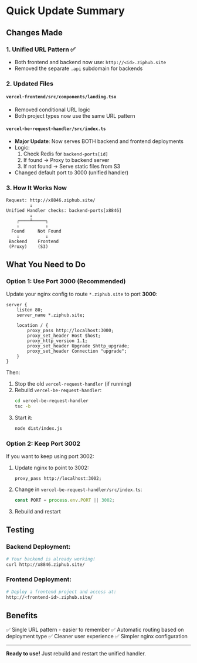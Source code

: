# Quick Update Summary

## Changes Made

### 1. **Unified URL Pattern** ✅
- Both frontend and backend now use: `http://<id>.ziphub.site`
- Removed the separate `.api` subdomain for backends

### 2. **Updated Files**

#### `vercel-frontend/src/components/landing.tsx`
- Removed conditional URL logic
- Both project types now use the same URL pattern

#### `vercel-be-request-handler/src/index.ts`
- **Major Update**: Now serves BOTH backend and frontend deployments
- Logic:
  1. Check Redis for `backend-ports[id]`
  2. If found → Proxy to backend server
  3. If not found → Serve static files from S3
- Changed default port to 3000 (unified handler)

### 3. **How It Works Now**

```
Request: http://x8846.ziphub.site/
         ↓
Unified Handler checks: backend-ports[x8846]
         ↓
    ┌────┴─────┐
    ↓          ↓
  Found     Not Found
    ↓          ↓
 Backend    Frontend
 (Proxy)    (S3)
```

## What You Need to Do

### Option 1: Use Port 3000 (Recommended)

Update your nginx config to route `*.ziphub.site` to port **3000**:

```nginx
server {
    listen 80;
    server_name *.ziphub.site;
    
    location / {
        proxy_pass http://localhost:3000;
        proxy_set_header Host $host;
        proxy_http_version 1.1;
        proxy_set_header Upgrade $http_upgrade;
        proxy_set_header Connection "upgrade";
    }
}
```

Then:
1. Stop the old `vercel-request-handler` (if running)
2. Rebuild `vercel-be-request-handler`: 
   ```bash
   cd vercel-be-request-handler
   tsc -b
   ```
3. Start it:
   ```bash
   node dist/index.js
   ```

### Option 2: Keep Port 3002

If you want to keep using port 3002:

1. Update nginx to point to 3002:
   ```nginx
   proxy_pass http://localhost:3002;
   ```

2. Change in `vercel-be-request-handler/src/index.ts`:
   ```typescript
   const PORT = process.env.PORT || 3002;
   ```

3. Rebuild and restart

## Testing

### Backend Deployment:
```bash
# Your backend is already working!
curl http://x8846.ziphub.site/
```

### Frontend Deployment:
```bash
# Deploy a frontend project and access at:
http://<frontend-id>.ziphub.site/
```

## Benefits

✅ Single URL pattern - easier to remember
✅ Automatic routing based on deployment type
✅ Cleaner user experience
✅ Simpler nginx configuration

---

**Ready to use!** Just rebuild and restart the unified handler.
